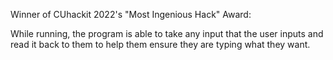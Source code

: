 Winner of CUhackit 2022's "Most Ingenious Hack" Award:

While running, the program is able to take any input that the user inputs and read it back to them to help them ensure they are typing what they want.
